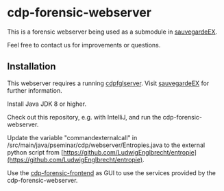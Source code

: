 # cdp-forensic-webserver

This is a forensic webserver being used as a submodule in [sauvegardeEX](https://github.com/LudwigEnglbrecht/sauvegardeEX).

Feel free to contact us for improvements or questions.

## Installation

This webserver requires a running [cdpfglserver](https://github.com/meinlschmidt/sauvegarde). Visit [sauvegardeEX](https://github.com/LudwigEnglbrecht/sauvegardeEX) for further information.

Install Java JDK 8 or higher.

Check out this repository, e.g. with IntelliJ, and run the cdp-forensic-webserver.

Update the variable "commandexternalcall" in /src/main/java/pseminar/cdp/webserver/Entropies.java to the external python script from [https://github.com/LudwigEnglbrecht/entropie](https://github.com/LudwigEnglbrecht/entropie).

Use the [cdp-forensic-frontend](https://github.com/danieltrtwn/cdp-forensic-frontend-private) as GUI to use the services provided by the cdp-forensic-webserver.

